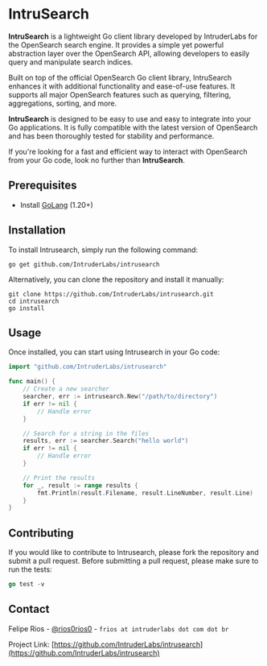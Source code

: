 # IntruSearch

__IntruSearch__ is a lightweight Go client library developed by IntruderLabs for the OpenSearch search engine. It provides a simple yet powerful abstraction layer over the OpenSearch API, allowing developers to easily query and manipulate search indices.

Built on top of the official OpenSearch Go client library, IntruSearch enhances it with additional functionality and ease-of-use features. It supports all major OpenSearch features such as querying, filtering, aggregations, sorting, and more.

__IntruSearch__ is designed to be easy to use and easy to integrate into your Go applications. It is fully compatible with the latest version of OpenSearch and has been thoroughly tested for stability and performance.

If you're looking for a fast and efficient way to interact with OpenSearch from your Go code, look no further than __IntruSearch__.

## Prerequisites

- Install [GoLang](https://go.dev/doc/install) (1.20+)

## Installation

To install Intrusearch, simply run the following command:

```shell
go get github.com/IntruderLabs/intrusearch
```

Alternatively, you can clone the repository and install it manually:

```shell
git clone https://github.com/IntruderLabs/intrusearch.git
cd intrusearch
go install
```

## Usage

Once installed, you can start using Intrusearch in your Go code:

```go
import "github.com/IntruderLabs/intrusearch"

func main() {
    // Create a new searcher
    searcher, err := intrusearch.New("/path/to/directory")
    if err != nil {
        // Handle error
    }

    // Search for a string in the files
    results, err := searcher.Search("hello world")
    if err != nil {
        // Handle error
    }

    // Print the results
    for _, result := range results {
        fmt.Println(result.Filename, result.LineNumber, result.Line)
    }
}
```

## Contributing

If you would like to contribute to Intrusearch, please fork the repository and submit a pull request. Before submitting a pull request, please make sure to run the tests:

```go
go test -v
```

## Contact

Felipe Rios - [@rios0rios0](https://rios0rios0.github.io/tabs/about) - `frios at intruderlabs dot com dot br`

Project Link: [https://github.com/IntruderLabs/intrusearch](https://github.com/IntruderLabs/intrusearch)
